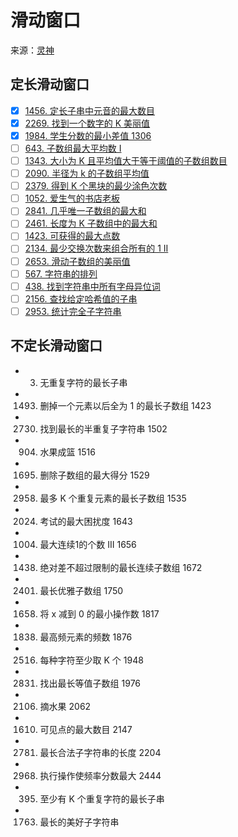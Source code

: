 # 滑动窗口
来源：[灵神](https://leetcode.cn/circle/discuss/0viNMK/)
## 定长滑动窗口
- [x] [1456. 定长子串中元音的最大数目](https://leetcode.cn/problems/maximum-number-of-vowels-in-a-substring-of-given-length/)
- [x] [2269. 找到一个数字的 K 美丽值](https://leetcode.cn/problems/find-the-k-beauty-of-a-number/)
- [x] [1984. 学生分数的最小差值 1306](https://leetcode.cn/problems/minimum-difference-between-highest-and-lowest-of-k-scores/)
- [ ] [643. 子数组最大平均数 I](https://leetcode.cn/problems/maximum-average-subarray-i/)
- [ ] [1343. 大小为 K 且平均值大于等于阈值的子数组数目](https://leetcode.cn/problems/number-of-sub-arrays-of-size-k-and-average-greater-than-or-equal-to-threshold/)
- [ ] [2090. 半径为 k 的子数组平均值](https://leetcode.cn/problems/k-radius-subarray-averages/)
- [ ] [2379. 得到 K 个黑块的最少涂色次数](https://leetcode.cn/problems/minimum-recolors-to-get-k-consecutive-black-blocks/)
- [ ] [1052. 爱生气的书店老板](https://leetcode.cn/problems/grumpy-bookstore-owner/)
- [ ] [2841. 几乎唯一子数组的最大和](https://leetcode.cn/problems/maximum-sum-of-almost-unique-subarray/)
- [ ] [2461. 长度为 K 子数组中的最大和](https://leetcode.cn/problems/maximum-sum-of-distinct-subarrays-with-length-k/)
- [ ] [1423. 可获得的最大点数](https://leetcode.cn/problems/maximum-points-you-can-obtain-from-cards/)
- [ ] [2134. 最少交换次数来组合所有的 1 II](https://leetcode.cn/problems/minimum-swaps-to-group-all-1s-together-ii/)
- [ ] [2653. 滑动子数组的美丽值](https://leetcode.cn/problems/sliding-subarray-beauty/)
- [ ] [567. 字符串的排列](https://leetcode.cn/problems/permutation-in-string/)
- [ ] [438. 找到字符串中所有字母异位词](https://leetcode.cn/problems/find-all-anagrams-in-a-string/)
- [ ] [2156. 查找给定哈希值的子串](https://leetcode.cn/problems/find-substring-with-given-hash-value/)
- [ ] [2953. 统计完全子字符串](https://leetcode.cn/problems/count-complete-substrings/)

## 不定长滑动窗口
- 3. 无重复字符的最长子串
- 1493. 删掉一个元素以后全为 1 的最长子数组 1423
- 2730. 找到最长的半重复子字符串 1502
- 904. 水果成篮 1516
- 1695. 删除子数组的最大得分 1529
- 2958. 最多 K 个重复元素的最长子数组 1535
- 2024. 考试的最大困扰度 1643
- 1004. 最大连续1的个数 III 1656
- 1438. 绝对差不超过限制的最长连续子数组 1672
- 2401. 最长优雅子数组 1750
- 1658. 将 x 减到 0 的最小操作数 1817
- 1838. 最高频元素的频数 1876
- 2516. 每种字符至少取 K 个 1948
- 2831. 找出最长等值子数组 1976
- 2106. 摘水果 2062
- 1610. 可见点的最大数目 2147
- 2781. 最长合法子字符串的长度 2204
- 2968. 执行操作使频率分数最大 2444
- 395. 至少有 K 个重复字符的最长子串
- 1763. 最长的美好子字符串